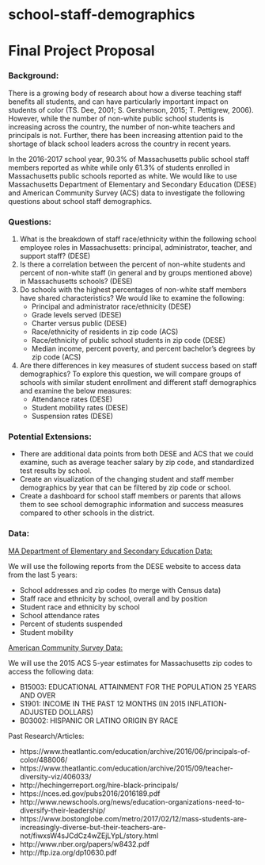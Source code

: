 # school-staff-demographics

<h1>Final Project Proposal</h1>

<h3>Background:</h3>

There is a growing body of research about how a diverse teaching staff benefits all students, and can have particularly important impact on students of color (TS. Dee, 2001; S. Gershenson, 2015; T. Pettigrew, 2006). However, while the number of non-white public school students is increasing across the country, the number of non-white teachers and principals is not. Further, there has been increasing attention paid to the shortage of black school leaders across the country in recent years.

In the 2016-2017 school year, 90.3% of Massachusetts public school staff members reported as white while only 61.3% of students enrolled in Massachusetts public schools reported as white. We would like to use Massachusetts Department of Elementary and Secondary Education (DESE) and American Community Survey (ACS) data to investigate the following questions about school staff demographics. 

<h3>Questions:</h3>

<ol>
<li>What is the breakdown of staff race/ethnicity within the following school employee roles in Massachusetts: principal, administrator, teacher, and support staff? (DESE)</li>
<li>Is there a correlation between the percent of non-white students and percent of non-white staff (in general and by groups mentioned above) in Massachusetts schools? (DESE)</li>
<li>Do schools with the highest percentages of non-white staff members have shared characteristics? We would like to examine the following:<ul></li>
<li>Principal and administrator race/ethnicity (DESE)</li>
<li>Grade levels served (DESE)</li>
<li>Charter versus public (DESE) </li>
<li>Race/ethnicity of residents in zip code (ACS)</li>
<li>Race/ethnicity of public school students in zip code (DESE)</li>
  <li>Median income, percent poverty, and percent bachelor’s degrees by zip code (ACS)</li></ul>
<li>Are there differences in key measures of student success based on staff demographics? To explore this question, we will compare groups of schools with similar student enrollment and different staff demographics and examine the below measures:<ul></li>
  <li>Attendance rates (DESE)</li>
  <li>Student mobility rates (DESE)</li>
  <li>Suspension rates (DESE)</li>
  </ul></ol>

<h3>Potential Extensions:</h3>
<ul>
<li>There are additional data points from both DESE and ACS that we could examine, such as average teacher salary by zip code, and standardized test results by school.</li>
<li>Create an visualization of the changing student and staff member demographics by year that can be filtered by zip code or school.</li>
<li>Create a dashboard for school staff members or parents that allows them to see school demographic information and success measures compared to other schools in the district.</li>
</ul>

<h3>Data:</h3>

<u>MA Department of Elementary and Secondary Education Data:</u>

We will use the following reports from the DESE website to access data from the last 5 years:
<ul>
  <li>School addresses and zip codes (to merge with Census data)</li>
<li>Staff race and ethnicity by school, overall and by position</li>
<li>Student race and ethnicity by school</li>
<li>School attendance rates</li>
<li>Percent of students suspended</li>
<li>Student mobility</li>
</ul>

<u>American Community Survey Data:</u>

We will use the 2015 ACS 5-year estimates for Massachusetts zip codes to access the following data:
<ul>
  <li>B15003: EDUCATIONAL ATTAINMENT FOR THE POPULATION 25 YEARS AND OVER</li>
  <li>S1901: INCOME IN THE PAST 12 MONTHS (IN 2015 INFLATION-ADJUSTED DOLLARS)</li>
  <li>B03002: HISPANIC OR LATINO ORIGIN BY RACE</li>
</ul>


Past Research/Articles:
<ul>
  <li>https://www.theatlantic.com/education/archive/2016/06/principals-of-color/488006/</li>
<li>https://www.theatlantic.com/education/archive/2015/09/teacher-diversity-viz/406033/</li>
<li>http://hechingerreport.org/hire-black-principals/</li>
<li>https://nces.ed.gov/pubs2016/2016189.pdf</li>
<li>http://www.newschools.org/news/education-organizations-need-to-diversify-their-leadership/</li>
<li>https://www.bostonglobe.com/metro/2017/02/12/mass-students-are-increasingly-diverse-but-their-teachers-are-not/fiwxsW4sJCdCz4wZEjLYpL/story.html</li>
<li>http://www.nber.org/papers/w8432.pdf</li>
<li>http://ftp.iza.org/dp10630.pdf</li>
</ul>
